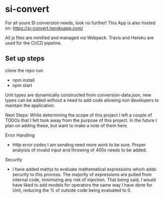 # si-convert
For all youre SI conversion needs, look no further!
This App is also hosted on: https://si-convert.herokuapp.com/

All js files are minified and managed via Webpack. Travis and Heroku are used for the CI/CD pipeline.

## Set up steps
clone the repo
run:
 - npm install
 - npm start
 
Unit types are dynamically constructed from conversion-data.json, new types can be added without a need to add code allowing non developers to maintain the application.
 
Next Steps:
 While determining the scope of this project I left a couple of TODOs that I felt took away from the purpose of this project. In the future I plan on adding these, but want to make a note of them here.

Error Handling
 - Http error codes I am sending need more work to be sure. Proper analyisis of invalid input and throwing of 400s needs to be added. 
 
 Security
 - I have added mathjs to evaluate mathematical expressions which adds security to this process. The majority of expressions are pulled from internal code, minimizing any risk of injection. That being said, I would have liked to add models for operators the same way I have done for Unit, reducing the % of outside code being evaluated to 0. 
 
